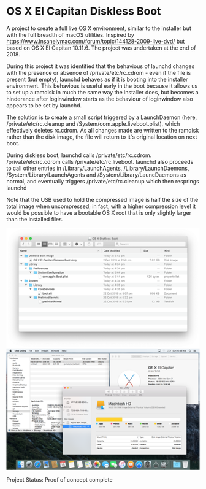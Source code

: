 # OS X El Capitan Diskless Boot
A project to create a full live OS X environment, similar to the installer but with the full breadth of macOS utilities. Inspired by https://www.insanelymac.com/forum/topic/144128-2009-live-dvd/ but based on OS X El Capitan 10.11.6. The project was undertaken at the end of 2018.

During this project it was identified that the behavious of launchd changes with the presence or absence of /private/etc/rc.cdrom - even if the file is present (but empty), launchd behaves as if it is booting into the installer environment. This behavious is useful early in the boot because it allows us to set up a ramdisk in much the same way the installer does, but becomes a hinderance after loginwindow starts as the behaviour of loginwindow also appears to be set by launchd.

The solution is to create a small script triggered by a LaunchDaemon (here, /private/etc/rc.cleanup and /System/com.apple.liveboot.plist), which effectively deletes rc.cdrom. As all changes made are written to the ramdisk rather than the disk image, the file will return to it's original location on next boot.

During diskless boot, launchd calls /private/etc/rc.cdrom. /private/etc/rc.cdrom  calls /private/etc/rc.liveboot. launchd also proceeds to call other entries in /Library/LaunchAgents, /Library/LaunchDaemons, /System/Library/LaunchAgents and /System/Library/LauncDaemons as normal, and eventually triggers /private/etc/rc.cleanup which then resprings launchd

Note that the USB used to hold the compressed image is half the size of the total image when uncompressed; in fact, with a higher compression level it would be possible to have a bootable OS X root that is only slightly larger than the installed files.

![](https://github.com/toru173/Abusing-macOS/blob/main/OS%20X%20Diskless%20Boot/File%20List.png)
![](https://github.com/toru173/Abusing-macOS/blob/main/OS%20X%20Diskless%20Boot/System%20Information%20and%20Root%20Volume.png)

Project Status: Proof of concept complete